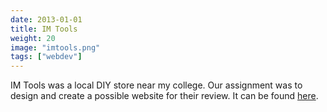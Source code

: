 ```yaml
---
date: 2013-01-01
title: IM Tools
weight: 20
image: "imtools.png"
tags: ["webdev"]
---
```


IM Tools was a local DIY store near my college. Our assignment was to design and create a possible website for their review. It can be found [here](/IMTools).
